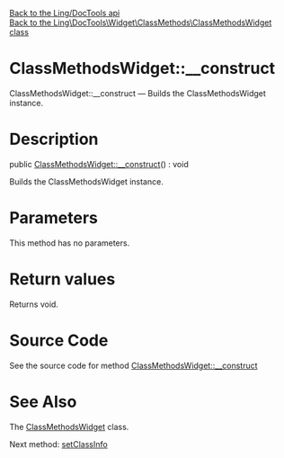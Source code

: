 [Back to the Ling/DocTools api](https://github.com/lingtalfi/DocTools/blob/master/doc/api/Ling/DocTools.md)<br>
[Back to the Ling\DocTools\Widget\ClassMethods\ClassMethodsWidget class](https://github.com/lingtalfi/DocTools/blob/master/doc/api/Ling/DocTools/Widget/ClassMethods/ClassMethodsWidget.md)


ClassMethodsWidget::__construct
================



ClassMethodsWidget::__construct — Builds the ClassMethodsWidget instance.




Description
================


public [ClassMethodsWidget::__construct](https://github.com/lingtalfi/DocTools/blob/master/doc/api/Ling/DocTools/Widget/ClassMethods/ClassMethodsWidget/__construct.md)() : void




Builds the ClassMethodsWidget instance.




Parameters
================

This method has no parameters.


Return values
================

Returns void.








Source Code
===========
See the source code for method [ClassMethodsWidget::__construct](https://github.com/lingtalfi/DocTools/blob/master/Widget/ClassMethods/ClassMethodsWidget.php#L49-L55)


See Also
================

The [ClassMethodsWidget](https://github.com/lingtalfi/DocTools/blob/master/doc/api/Ling/DocTools/Widget/ClassMethods/ClassMethodsWidget.md) class.

Next method: [setClassInfo](https://github.com/lingtalfi/DocTools/blob/master/doc/api/Ling/DocTools/Widget/ClassMethods/ClassMethodsWidget/setClassInfo.md)<br>

